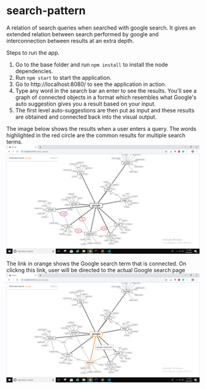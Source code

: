 # search-pattern
A relation of search queries when searched with google search. It gives an extended relation between search performed by google and interconnection between results at an extra depth.

Steps to run the app.
1. Go to the base folder and run ```npm install``` to install the node dependencies.
2. Run ```npm start``` to start the application.
3. Go to http://localhost:8080/ to see the application in action.
4. Type any word in the search bar an enter to see the results. You'll see a graph of connected objects in a format which resembles what Google's auto suggestion gives you a result based on your input.
5. The first level auto-suggestions are then put as input and these results are obtained and connected back into the visual output.

The image below shows the results when a user enters a query. The words highlighted in the red circle are the common results for multiple search terms.
![](static/common-results.png)


The link in orange shows the Google search term that is connected. On clickng this link, user will be directed to the actual Google search page
![](static/link-query.png)
